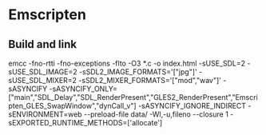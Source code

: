 # Emscripten

## Build and link

emcc -fno-rtti -fno-exceptions -flto -O3 *.c -o index.html -sUSE_SDL=2 -sUSE_SDL_IMAGE=2 -sSDL2_IMAGE_FORMATS='["jpg"]' -sUSE_SDL_MIXER=2 -sSDL2_MIXER_FORMATS='["mod","wav"]' -sASYNCIFY -sASYNCIFY_ONLY=["main","SDL_Delay","SDL_RenderPresent","GLES2_RenderPresent","Emscripten_GLES_SwapWindow","dynCall_v"] -sASYNCIFY_IGNORE_INDIRECT -sENVIRONMENT=web --preload-file data/ -Wl,-u,fileno --closure 1 -sEXPORTED_RUNTIME_METHODS=['allocate']
